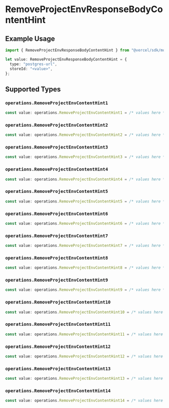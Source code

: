 # RemoveProjectEnvResponseBodyContentHint

## Example Usage

```typescript
import { RemoveProjectEnvResponseBodyContentHint } from "@vercel/sdk/models/operations";

let value: RemoveProjectEnvResponseBodyContentHint = {
  type: "postgres-url",
  storeId: "<value>",
};
```

## Supported Types

### `operations.RemoveProjectEnvContentHint1`

```typescript
const value: operations.RemoveProjectEnvContentHint1 = /* values here */
```

### `operations.RemoveProjectEnvContentHint2`

```typescript
const value: operations.RemoveProjectEnvContentHint2 = /* values here */
```

### `operations.RemoveProjectEnvContentHint3`

```typescript
const value: operations.RemoveProjectEnvContentHint3 = /* values here */
```

### `operations.RemoveProjectEnvContentHint4`

```typescript
const value: operations.RemoveProjectEnvContentHint4 = /* values here */
```

### `operations.RemoveProjectEnvContentHint5`

```typescript
const value: operations.RemoveProjectEnvContentHint5 = /* values here */
```

### `operations.RemoveProjectEnvContentHint6`

```typescript
const value: operations.RemoveProjectEnvContentHint6 = /* values here */
```

### `operations.RemoveProjectEnvContentHint7`

```typescript
const value: operations.RemoveProjectEnvContentHint7 = /* values here */
```

### `operations.RemoveProjectEnvContentHint8`

```typescript
const value: operations.RemoveProjectEnvContentHint8 = /* values here */
```

### `operations.RemoveProjectEnvContentHint9`

```typescript
const value: operations.RemoveProjectEnvContentHint9 = /* values here */
```

### `operations.RemoveProjectEnvContentHint10`

```typescript
const value: operations.RemoveProjectEnvContentHint10 = /* values here */
```

### `operations.RemoveProjectEnvContentHint11`

```typescript
const value: operations.RemoveProjectEnvContentHint11 = /* values here */
```

### `operations.RemoveProjectEnvContentHint12`

```typescript
const value: operations.RemoveProjectEnvContentHint12 = /* values here */
```

### `operations.RemoveProjectEnvContentHint13`

```typescript
const value: operations.RemoveProjectEnvContentHint13 = /* values here */
```

### `operations.RemoveProjectEnvContentHint14`

```typescript
const value: operations.RemoveProjectEnvContentHint14 = /* values here */
```

